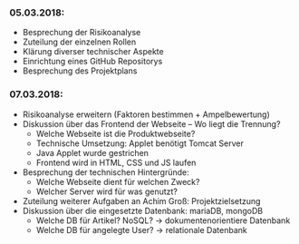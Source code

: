 ### 05.03.2018:
  *	Besprechung der Risikoanalyse
  *	Zuteilung der einzelnen Rollen
  *	Klärung diverser technischer Aspekte
  *	Einrichtung eines GitHub Repositorys
  *	Besprechung des Projektplans

### 07.03.2018:
  *	Risikoanalyse erweitern (Faktoren bestimmen + Ampelbewertung)
  *	Diskussion über das Frontend der Webseite – Wo liegt die Trennung?
    -	Welche Webseite ist die Produktwebseite?
    -	Technische Umsetzung: Applet benötigt Tomcat Server
    -	Java Applet wurde gestrichen
    -	Frontend wird in HTML, CSS und JS laufen
  *	Besprechung der technischen Hintergründe:
    -	Welche Webseite dient für welchen Zweck?
    -	Welcher Server wird für was genutzt?
  *	Zuteilung weiterer Aufgaben an Achim Groß: Projektzielsetzung
  *	Diskussion über die eingesetzte Datenbank: mariaDB, mongoDB
    -	Welche DB für Artikel? NoSQL? -> dokumentenorientiere Datenbank
    -	Welche DB für angelegte User? -> relationale Datenbank
